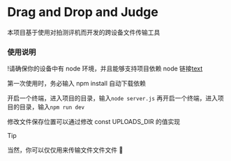 # Drag and Drop and Judge

本项目基于使用对拍测评机而开发的跨设备文件传输工具

### 使用说明

!请确保你的设备中有 node 环境，并且能够支持项目依赖
node 链接[text](https://nodejs.org/en)

第一次使用时，务必输入 npm install 自动下载依赖

开启一个终端，进入项目的目录，输入`node server.js`
再开启一个终端，进入项目的目录，输入`npm run dev`

修改文件保存位置可以通过修改 const UPLOADS_DIR 的值实现

> [!TIP]
>
> 当然，你可以仅仅用来传输文件文件文件 🥹

